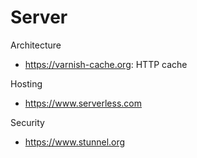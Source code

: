 # Server

Architecture
* https://varnish-cache.org: HTTP cache

Hosting
* https://www.serverless.com

Security
* https://www.stunnel.org
